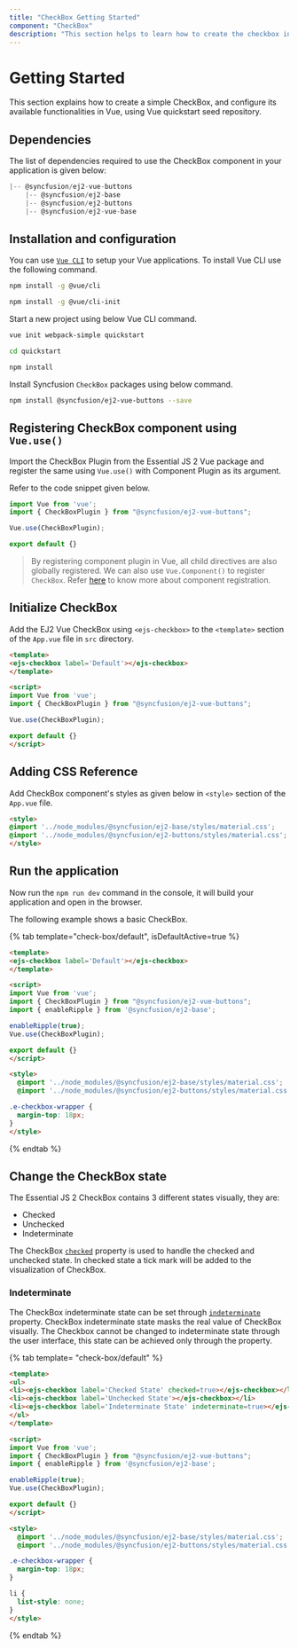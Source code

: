 ```yaml
---
title: "CheckBox Getting Started"
component: "CheckBox"
description: "This section helps to learn how to create the checkbox in Vue application with its basic features in step-by-step procedure."
---
```


# Getting Started

This section explains how to create a simple CheckBox, and configure its available functionalities in Vue, using Vue quickstart seed repository.

## Dependencies

The list of dependencies required to use the CheckBox component in your application is given below:

```js
|-- @syncfusion/ej2-vue-buttons
    |-- @syncfusion/ej2-base
    |-- @syncfusion/ej2-buttons
    |-- @syncfusion/ej2-vue-base
```

## Installation and configuration

You can use [`Vue CLI`](https://github.com/vuejs/vue-cli) to setup your Vue applications.
To install Vue CLI use the following command.

```bash
npm install -g @vue/cli

npm install -g @vue/cli-init
```

Start a new project using below Vue CLI command.

```bash
vue init webpack-simple quickstart

cd quickstart

npm install

```

Install Syncfusion `CheckBox` packages using below command.

```bash
npm install @syncfusion/ej2-vue-buttons --save
```

## Registering CheckBox component using `Vue.use()`

Import the CheckBox Plugin from the Essential JS 2 Vue package and register the same using `Vue.use()` with Component Plugin as its argument.

Refer to the code snippet given below.

```javascript
import Vue from 'vue';
import { CheckBoxPlugin } from "@syncfusion/ej2-vue-buttons";

Vue.use(CheckBoxPlugin);

export default {}
```

> By registering component plugin in Vue, all child directives are also globally registered.
We can also use `Vue.Component()` to register `CheckBox`.
Refer [here](https://ej2.syncfusion.com/vue/documentation/base/getting-started/#registering-vue-component) to know more about component registration.

## Initialize CheckBox

Add the EJ2 Vue CheckBox using `<ejs-checkbox>` to the `<template>` section of the `App.vue` file in `src` directory.

```html
<template>
<ejs-checkbox label='Default'></ejs-checkbox>
</template>

<script>
import Vue from 'vue';
import { CheckBoxPlugin } from "@syncfusion/ej2-vue-buttons";

Vue.use(CheckBoxPlugin);

export default {}
</script>
```

## Adding CSS Reference

Add CheckBox component's styles as given below in `<style>` section of the `App.vue` file.

```html
<style>
@import '../node_modules/@syncfusion/ej2-base/styles/material.css';
@import '../node_modules/@syncfusion/ej2-buttons/styles/material.css';
</style>
```

## Run the application

Now run the `npm run dev` command in the console, it will build your application and open in the browser.

The following example shows a basic CheckBox.

{% tab template="check-box/default", isDefaultActive=true %}

```html
<template>
<ejs-checkbox label='Default'></ejs-checkbox>
</template>

<script>
import Vue from 'vue';
import { CheckBoxPlugin } from "@syncfusion/ej2-vue-buttons";
import { enableRipple } from '@syncfusion/ej2-base';

enableRipple(true);
Vue.use(CheckBoxPlugin);

export default {}
</script>

<style>
  @import '../node_modules/@syncfusion/ej2-base/styles/material.css';
  @import '../node_modules/@syncfusion/ej2-buttons/styles/material.css';

.e-checkbox-wrapper {
  margin-top: 18px;
}
</style>
```

{% endtab %}

## Change the CheckBox state

The Essential JS 2 CheckBox contains 3 different states visually, they are:
* Checked
* Unchecked
* Indeterminate

The CheckBox [`checked`](../api/check-box#checked) property is used to handle the checked and unchecked state.
In checked state a tick mark will be added to the visualization of CheckBox.

### Indeterminate

The CheckBox indeterminate state can be set through [`indeterminate`](../api/check-box#indeterminate) property.
CheckBox indeterminate state masks the real value of CheckBox visually.
The Checkbox cannot be changed to indeterminate state through the user interface,
this state can be achieved only through the property.

{% tab template= "check-box/default" %}

```html
<template>
<ul>
<li><ejs-checkbox label='Checked State' checked=true></ejs-checkbox></li>
<li><ejs-checkbox label='Unchecked State'></ejs-checkbox></li>
<li><ejs-checkbox label='Indeterminate State' indeterminate=true></ejs-checkbox></li>
</ul>
</template>

<script>
import Vue from 'vue';
import { CheckBoxPlugin } from "@syncfusion/ej2-vue-buttons";
import { enableRipple } from '@syncfusion/ej2-base';

enableRipple(true);
Vue.use(CheckBoxPlugin);

export default {}
</script>

<style>
  @import '../node_modules/@syncfusion/ej2-base/styles/material.css';
  @import '../node_modules/@syncfusion/ej2-buttons/styles/material.css';

.e-checkbox-wrapper {
  margin-top: 18px;
}

li {
  list-style: none;
}
</style>
```

{% endtab %}